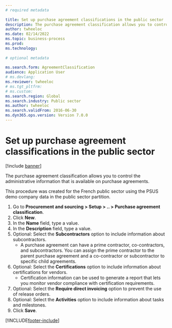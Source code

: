 ```yaml
--- 
# required metadata 
 
title: Set up purchase agreement classifications in the public sector
description: The purchase agreement classification allows you to control the administrative information that is available on purchase agreements. 
author: twheeloc
ms.date: 02/14/2022
ms.topic: business-process 
ms.prod:  
ms.technology:  
 
# optional metadata 
 
ms.search.form: AgreementClassification   
audience: Application User 
# ms.devlang:  
ms.reviewer: twheeloc
# ms.tgt_pltfrm:  
# ms.custom:  
ms.search.region: Global
ms.search.industry: Public sector
ms.author: twheeloc
ms.search.validFrom: 2016-06-30 
ms.dyn365.ops.version: Version 7.0.0 
---
```

# Set up purchase agreement classifications in the public sector

[!include [banner](../../includes/banner.md)]

The purchase agreement classification allows you to control the administrative information that is available on purchase agreements. 

This procedure was created for the French public sector using the PSUS demo company data in the public sector partition.

1. Go to **Procurement and sourcing > Setup > .. > Purchase agreement classification**.
2. Click **New**.
3. In the **Name** field, type a value.
4. In the **Description** field, type a value.
5. Optional: Select the **Subcontractors** option to include information about subcontractors.
    * A purchase agreement can have a prime contractor, co-contractors, and subcontractors. You can assign the prime contractor to the parent purchase agreement and a co-contractor or subcontractor to specific child agreements.  
6. Optional: Select the **Certifications** option to include information about certifications for vendors.
    * Certification information can be used to generate a report that lets you monitor vendor compliance with certification requirements.  
7. Optional: Select the **Require direct invoicing** option to prevent the use of release orders.
8. Optional: Select the **Activities** option to include information about tasks and milestones.
9. Click **Save**.



[!INCLUDE[footer-include](../../../includes/footer-banner.md)]
